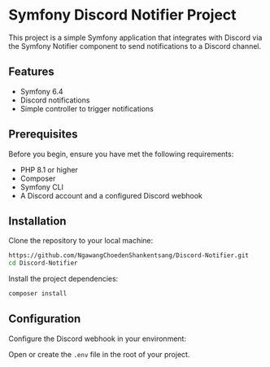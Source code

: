 # Symfony Discord Notifier Project

This project is a simple Symfony application that integrates with Discord via the Symfony Notifier component to send notifications to a Discord channel.

## Features

- Symfony 6.4
- Discord notifications
- Simple controller to trigger notifications

## Prerequisites

Before you begin, ensure you have met the following requirements:
- PHP 8.1 or higher
- Composer
- Symfony CLI
- A Discord account and a configured Discord webhook

## Installation

Clone the repository to your local machine:

```bash
https://github.com/NgawangChoedenShankentsang/Discord-Notifier.git
cd Discord-Notifier
```
Install the project dependencies:
```bash
composer install
```

## Configuration
Configure the Discord webhook in your environment:

Open or create the ``.env`` file in the root of your project.

